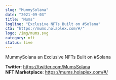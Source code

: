 ```yaml
---
slug: "MummySolana"
date: "2021-09-03"
title: "Mums"
logline: "Exclusive NFTs Built on #Solana"
cta: "https://mums.holaplex.com/#/"
logo: /img/mums.svg
category: nft
status: live
---
```


MummySolana an Exclusive NFTs Built on #Solana

<b>Twitter</b>: https://twitter.com/MumsSolana </br>
<b>NFT Marketplace</b>: https://mums.holaplex.com/#/ </br>
